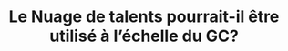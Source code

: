 ---
title: "Le Nuage de talents pourrait-il être utilisé à l’échelle du GC?"
layout: post
lang: fr
lang-ref: 509-gov-wide
section: 5
category: 
  - vision
hero:
  image:
    src: 5.9-tx-heading.png
    alt: Une personne tenant une feuille d'érable orange.
  standards:
    - collaboration
blocks:
  - "La question que reçoit le plus souvent l’équipe de recherche au sujet du Nuage de talents est une permutation de ce qui suit : « Est-ce que le Nuage de talents remplacera la plateforme Emplois GC de la Commission de la fonction publique? Y a-t-on réfléchi? »."
  - Voici les réponses à ces questions. Non, il est extrêmement peu probable que le Nuage de talents remplacera Emplois GC. Oui, on y a réfléchi.
  - La Commission de la fonction publique se consacre depuis plusieurs années à l’examen des possibilités de remplacement pour la plateforme Emplois GC. Il s’agit d’un engagement d’envergure qui exige de la diligence. La plateforme de remplacement choisie aura une incidence sur le moteur de recrutement de talents pour l’ensemble du gouvernement du Canada. Cela signifie que le risque aux Canadiens pourrait s’avérer important, si ce choix n’est pas bien fait. La Commission de la fonction publique travaille depuis 2016 dans des travaux de planification exhaustifs en vue de cerner les exigences pour cette nouvelle plateforme. Elle a examiné de nombreuses considérations dans le cadre de ses délibérations. 
  - La Commission de la fonction publique, suivant les conseils formulés dans une analyse d’un évaluateur tiers, a opté pour un parcours d’approvisionnement visant l’achat d’un système externe, au lieu d’opter pour la création d’une solution gouvernementale à l’interne. 
  - À titre de référence, l’équipe du Nuage de talents n’a jamais reçu de mandat de la part d’une autorité du gouvernement du Canada visant l’analyse des coûts et du temps nécessaires à la mise à l’échelle de la plateforme pour l’ensemble du gouvernement, avec la liste des fonctionnalités dont aurait besoin la Commission de la fonction publique. Dans le même ordre d’idée, l’équipe n’a jamais reçu le mandat d’étudier les options pour l’élaboration d’un plan de transition relativement à la propriété et l’exploitation de la plateforme Nuage de talents. Quand la Commission de la fonction publique a commandé l’analyse d’un tiers, l’équipe du tiers chargé de l’évaluation n’a pas examiné le Nuage de talents. Ses chercheurs n’ont jamais rencontré les membres de l’équipe du Nuage de talents et n’ont jamais reçu de démo, de produit ou de document de la part de l’Équipe du Nuage de talents concernant la feuille de route de la plateforme et ses résultats préliminaires. Aucun test A/B en temps réel de la dotation comparant le Nuage de talents aux vendeurs externes potentiels n’a été réalisé en fonction d’objectifs déterminés.  
  - La question, à savoir si le Nuage de talents pourrait (moyennant les ressources nécessaires) être utilisé à plus grande échelle à titre de véhicule de dotation du gouvernement du Canada, demeure à ce jour qu’un exercice de réflexion. L’équipe estime qu’avec les ressources, la structure opérationnelle et le soutien nécessaires, la plateforme Nuage de talents pourrait être mise à l’échelle afin d’en faire une solution complète de recrutement et de déplacement pour le gouvernement du Canada.
---